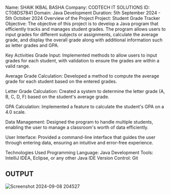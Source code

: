 
Name: SHAIK IKBAL BASHA
Company: CODTECH IT SOLUTIONS
ID: CT08DS7841
Domain: Java Development
Duration: 5th September 2024 - 5th October 2024
Overview of the Project
Project: Student Grade Tracker
Objective: The objective of this project is to develop a Java program that efficiently tracks and manages student grades. The program allows users to input grades for different subjects or assignments, calculate the average grade, and display the overall grade along with additional information such as letter grades and GPA.

Key Activities
Grade Input: Implemented methods to allow users to input grades for each student, with validation to ensure the grades are within a valid range.

Average Grade Calculation: Developed a method to compute the average grade for each student based on the entered grades.

Letter Grade Calculation: Created a system to determine the letter grade (A, B, C, D, F) based on the student's average grade.

GPA Calculation: Implemented a feature to calculate the student's GPA on a 4.0 scale.

Data Management: Designed the program to handle multiple students, enabling the user to manage a classroom's worth of data efficiently.

User Interface: Provided a command-line interface that guides the user through entering data, ensuring an intuitive and error-free experience.

Technologies Used
Programming Language: Java
Development Tools: IntelliJ IDEA, Eclipse, or any other Java IDE
Version Control: Git
## OUTPUT ##
![Screenshot 2024-09-08 204527](https://github.com/user-attachments/assets/e3f49080-7b58-4008-83ed-30492a8e57cf)
